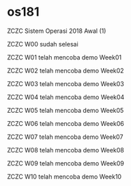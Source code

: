 # os181
ZCZC Sistem Operasi 2018 Awal (1)

ZCZC W00 sudah selesai

ZCZC W01 telah mencoba demo Week01 

ZCZC W02 telah mencoba demo Week02

ZCZC W03 telah mencoba demo Week03

ZCZC W04 telah mencoba demo Week04

ZCZC W05 telah mencoba demo Week05

ZCZC W06 telah mencoba demo Week06

ZCZC W07 telah mencoba demo Week07

ZCZC W08 telah mencoba demo Week08

ZCZC W09 telah mencoba demo Week09

ZCZC W10 telah mencoba demo Week10
